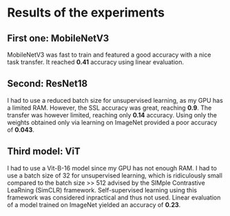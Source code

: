 # Results of the experiments

## First one: MobileNetV3

MobileNetV3 was fast to train and featured a good accuracy with a nice task transfer. It reached <b>0.41</b> accuracy using linear evaluation. 

## Second: ResNet18

I had to use a reduced batch size for unsupervised learning, as my GPU has a limited RAM. However, the SSL accuracy was great, reaching <b>0.9</b>. The transfer was however limited, reaching only <b>0.14</b> accuracy. Using only the weights obtained only via learning on ImageNet provided a poor accuracy of <b>0.043</b>. 

## Third model: ViT

I had to use a Vit-B-16 model since my GPU has not enough RAM. I had to use a batch size of 32 for unsupervised learning, which is ridiculously small compared to the batch size >> 512 advised by the SIMple Contrastive LeaRning (SimCLR) framework. Self-supervised learning using this framework was considered inpractical and thus not used. Linear evaluation of a model trained on ImageNet yielded an accuracy of <b>0.23</b>. 